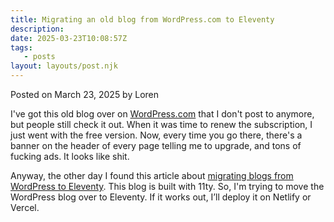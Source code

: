 ```yaml
---
title: Migrating an old blog from WordPress.com to Eleventy
description:
date: 2025-03-23T10:08:57Z
tags:
   - posts
layout: layouts/post.njk
---
```


Posted on March 23, 2025 by Loren

I've got this old blog over on [WordPress.com](https://ldstephens.net) that I don't post to anymore, but people still check it out. When it was time to renew the subscription, I just went with the free version. Now, every time you go there, there's a banner on the header of every page telling me to upgrade, and tons of fucking ads. It looks like shit.

Anyway, the other day I found this article about [migrating blogs from WordPress to Eleventy](https://www.11ty.dev/docs/migrate/wordpress/). This blog is built with 11ty. So, I'm trying to move the WordPress blog over to Eleventy. If it works out, I’ll deploy it on Netlify or Vercel.
